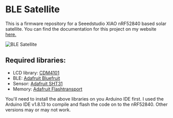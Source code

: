 # BLE Satellite
This is a firmware repository for a Seeedstudio XIAO nRF52840 based solar satellite. You can find the documentation for this project on my website [here.]( https://www.bhoite.com/sculptures/ble-satellite/)

![BLE Satellite](https://github.com/mohitbhoite/ble-satellite/blob/main/ble-satellite.jpg)

## Required libraries:
 - LCD library: [CDM4101](https://www.hexpertsystems.com/LCD/lcd.zip)
 - BLE: [Adafruit Bluefruit](https://github.com/adafruit/Adafruit_BluefruitLE_nRF51)
 - Sensor: [Adafruit SHT31](https://github.com/adafruit/Adafruit_SHT31)
 - Memory: [Adafruit Flashtransport](https://github.com/adafruit/Adafruit_SPIFlash/tree/master)

You'll need to install the above libraries on you Arduino IDE first. I used the Arduino IDE v1.8.13 to compile and flash the code on to the nRF52840. Other versions may or may not work.
